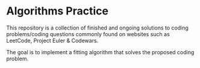 # Algorithms Practice
<p>This repository is a collection of finished and ongoing solutions to coding problems/coding questions
commonly found on websites such as LeetCode, Project Euler & Codewars.</p>
<p>The goal is to implement a fitting algorithm that solves the proposed coding problem.</p>
